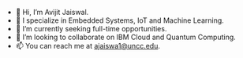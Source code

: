 - 👋 Hi, I’m Avijit Jaiswal.
- 👀 I specialize in Embedded Systems, IoT and Machine Learning.
- 🌱 I’m currently seeking full-time opportunities.
- 💞️ I’m looking to collaborate on IBM Cloud and Quantum Computing.
- 📫 You can reach me at ajaiswa1@uncc.edu.

<!---
avijitj-hub/avijitj-hub is a ✨ special ✨ repository because its `README.md` (this file) appears on your GitHub profile.
You can click the Preview link to take a look at your changes.
--->
